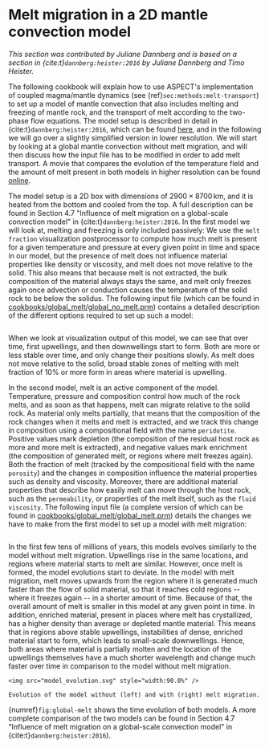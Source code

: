 # Melt migration in a 2D mantle convection model

*This section was contributed by Juliane Dannberg and is based on a section in
{cite:t}`dannberg:heister:2016` by Juliane Dannberg and Timo Heister.*

The following cookbook will explain how to use ASPECT's implementation of
coupled magma/mantle dynamics (see {ref}`sec:methods:melt-transport`)
to set up a model of mantle convection that also includes melting and freezing
of mantle rock, and the transport of melt according to the two-phase flow
equations. The model setup is described in detail in {cite:t}`dannberg:heister:2016`,
which can be found [here](https://academic.oup.com/gji/article/207/3/1343/2194516),
and in the following we will go over a
slightly simplified version in lower resolution. We will start by looking at a
global mantle convection without melt migration, and will then discuss how the
input file has to be modified in order to add melt transport. A movie that
compares the evolution of the temperature field and the amount of melt present
in both models in higher resolution can be found [online](https://www.youtube.com/watch?v=Kwyp4Jvx6MU).

The model setup is a 2D box with dimensions of $2900 \times 8700$&#8198;km,
and it is heated from the bottom and cooled from the top. A full description
can be found in Section&nbsp;4.7 "Influence of melt migration on a
global-scale convection model" in {cite:t}`dannberg:heister:2016`. In the
first model we will look at, melting and freezing is only included passively:
We use the `melt fraction` visualization postprocessor to compute how much
melt is present for a given temperature and pressure at every given point in
time and space in our model, but the presence of melt does not influence
material properties like density or viscosity, and melt does not move relative
to the solid. This also means that because melt is not extracted, the bulk
composition of the material always stays the same, and melt only freezes again
once advection or conduction causes the temperature of the solid rock to be
below the solidus. The following input file (which can be found in
[cookbooks/global_melt/global_no_melt.prm](https://www.github.com/geodynamics/aspect/blob/main/cookbooks/global_melt/global_no_melt.prm)) contains a detailed description
of the different options required to set up such a model:

```{literalinclude} global_no_melt.prm
```

When we look at visualization output of this model, we can see that over time,
first upwellings, and then downwellings start to form. Both are more or less
stable over time, and only change their positions slowly. As melt does not
move relative to the solid, broad stable zones of melting with melt fraction
of 10% or more form in areas where material is upwelling.

In the second model, melt is an active component of the model. Temperature,
pressure and composition control how much of the rock melts, and as soon as
that happens, melt can migrate relative to the solid rock. As material only
melts partially, that means that the composition of the rock changes when it
melts and melt is extracted, and we track this change in composition using a
compositional field with the name `peridotite`. Positive values mark depletion
(the composition of the residual host rock as more and more melt is
extracted), and negative values mark enrichment (the composition of generated
melt, or regions where melt freezes again). Both the fraction of melt (tracked
by the compositional field with the name `porosity`) and the changes in
composition influence the material properties such as density and viscosity.
Moreover, there are additional material properties that describe how easily
melt can move through the host rock, such as the `permeability`, or properties
of the melt itself, such as the `fluid viscosity`. The following input file (a
complete version of which can be found in
[cookbooks/global_melt/global_melt.prm](https://www.github.com/geodynamics/aspect/blob/main/cookbooks/global_melt/global_melt.prm)) details the changes we have to make
from the first model to set up a model with melt migration:

```{literalinclude} global_melt.prm
```

In the first few tens of millions of years, this models evolves similarly to
the model without melt migration. Upwellings rise in the same locations, and
regions where material starts to melt are similar. However, once melt is
formed, the model evolutions start to deviate. In the model with melt
migration, melt moves upwards from the region where it is generated much
faster than the flow of solid material, so that it reaches cold regions
-- where it freezes again -- in a shorter amount of time. Because of
that, the overall amount of melt is smaller in this model at any given point
in time. In addition, enriched material, present in places where melt has
crystallized, has a higher density than average or depleted mantle material.
This means that in regions above stable upwellings, instabilities of dense,
enriched material start to form, which leads to small-scale downwellings.
Hence, both areas where material is partially molten and the location of the
upwellings themselves have a much shorter wavelength and change much faster
over time in comparison to the model without melt migration.

```{figure-md} fig:global-melt
<img src="model_evolution.svg" style="width:90.0%" />

Evolution of the model without (left) and with (right) melt migration.
```

{numref}`fig:global-melt` shows the time evolution of both models. A more complete
comparison of the two models can be found in Section&nbsp;4.7 "Influence
of melt migration on a global-scale convection model" in {cite:t}`dannberg:heister:2016`).
